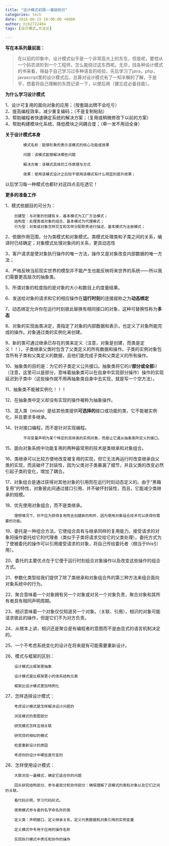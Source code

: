 ```yaml
---
title: "设计模式初探——基础知识"
categories: tech
date: 2016-06-15 16:00:00 +0800
author: hjb2722404
tags: [设计模式,方法论]

---
```


**写在本系列最前面：**

<blockquote>
  在以前的印象中，设计模式似乎是一个非常高大上的东东，但是呢，要想从一个码农进阶到一个工程师，怎么能绕过这东西呢。无奈，找各种设计模式的书来看，得益于自己学习过多种语言的经验，先后学习了java，php，javascript里的设计模式后，总算对设计模式有了一知半解的了解，于是乎，想着将自己理解的东西记录一下，以便后用（健忘症必备技能）。
</blockquote>

**为什么学习设计模式**

1、设计可复用的面向对象的应用；（按套路出牌不会吃亏）     
2、提高编程效率，减少重复编码；（不是复制粘贴）     
3、帮助编程者快速确定系统的解决方案；（复用或稍微修改下以前的方案）     
4、帮助构建模块化系统，降低模块之间耦合度；（牵一发不用动全身）

**关于设计模式本身**

            模式名称：能够形象的表示该模式的核心功能或效果

            问题：该模式能够解决哪些问题

            解决方案：该模式具体的工作原理与方式

            效果：使用该模式设计之后较不使用该模式有什么明显的提升效果；


以后学习每一种模式也都针对这四点去吃透它！

**更多的准备工作**

1、模式依据目的可分为：

        创建型：与对象的创建有关，基本模式为工厂方法模式；
        结构型：处理类或对象的组合，基本模式为代理模式；
        行为型：对类或对象怎样交互和怎样分配职责进行描述，基本模式为注册模式；


2、依据作用范围，分为类模式和对象模式。类模式处理类和子类之间的关系，编译时已经确定；对象模式处理对象间的关系，更具动态性

3、客户请求是使对象执行操作的唯一方法，操作又是对象改变内部数据的唯一方法；

4、严格反映当前现实世界的模型并不能产生也能反映将来世界的系统——所以我们需要更高层次的抽象类。 

5、所谓对象的粒度指的是对象的大小和数目上的度量结果。

6、发送给对象的请求和它的相应操作在**运行时刻**的连接就称之为**动态绑定**

7、动态绑定允许你在运行时刻彼此替换有相同接口的对象，这种可替换性称为**多态**

8、对象的实现由类决定，类指定了对象的内部数据和表示，也定义了对象所能完成的操作。对象通过类的实例化来创建。

9、新的类可通过继承已存在的类来定义（注意，对象是创建，而类是定义！！），子类继承父类时包含了父类定义的所有数据和操作。子类的实例对象包含所有子类和父类定义的数据，且他们能完成子类和父类定义的所有操作。

10、抽象类的目的是：为它的子类定义公共接口。抽象类将它的//**部分或全部**//（注意，这里可以是部分，意味着抽象类可以在自身中实现部分操作）操作的实现延迟到子类中（这些操作就不用再抽象类自身中去实现，就是写一个空方法）。

11、抽象类不能被实例化！！！

12、在抽象类中定义却没有实现的操作被称为抽象操作。

13、混入类（mixin）是给其他类提供**可选择的**接口或功能的类，它不能被实例化，并且要求多继承。

14、针对接口编程，而不是针对实现编程。

            不将变量声明为某个特定的具体类的实例对象，而是让它遵从抽象类所定义的接口。


15、面向对象系统中功能复用的两种最常用的技术是类继承和对象组合。

16、类继承可以比较方便地改变被复用的实现，但它无法再运行时改变继承自父类的实现，而且破坏了封装性，因为父类对子类暴漏了细节，并且父类的改变必然引起子类的变化，增加了耦合。

17、对象组合是通过获得对其他对象的引用而在运行时刻动态定义的。由于“黑箱复用”的特性，对象彼此间通过接口引用，并不破坏封装性，而且，它能减少类继承的规模。

18、优先使用对象组合，而不是类继承。

        理想情况下，你不应为获得复用而去创建新的构件，因为使用对象组合技术可以获得你需要的功能。


19、委托是一种组合方法，它使组合具有与继承同样的复用能力。接受请求的对象将操作委托给它的代理者（类似于子类将请求交给它的父类处理）。委托方式为了使被委托的操作可以引用接受请求的对象，将自己传给委托者（相当于this引用）。

20、委托的主要优点在于它便于运行时刻组合对象操作以及改变这些操作的组合方式。

21、参数化类型给我们提供了除了类继承和对象组合外的第三种方法来组合面向对象系统中的行为。

22、聚合意味着一个对象拥有另一个对象或对另一个对象负责，聚合对象和其所有者具有相同声明周期。

23、相识意味着一个对象仅仅知道另一个对象。（关联、引用），相识的对象可能请求彼此的操作，但是它们不为对方负责。

24、从根本上讲，相识还是聚合是有编程者的意图而不是由显式的语言机制决定的。

25、一个不考虑系统变化的设计在将来就有可能需要重新设计。

26、模式与框架的区别：

        设计模式比框架更抽象

        设计模式是比框架更小的体系结构元素

        框架比设计模式更加特例化


27、怎样选择设计模式：

        考虑设计模式是怎样解决设计问题的

        浏览模式的意图部分

        研究模式怎样互相关联

        研究目的相似的模式

        检查重新设计的原因

        考虑你的设计中哪些是可变的


28、怎样使用设计模式：

        大致浏览一遍模式，确定它适合你的问题

        回头研究结构部分、参与者部分和协作部分：确保理解了该模式的类和对象以及它们之间的关联。

        看代码示例，学习代码形式。

        使用模式参与者的名字命名你的类

        定义类：声明接口，定义继承关系，定义代表数据和对象引用的实例变量

        定义模式中专用于应用的操作名称

        实现执行模式中责任和协作的操作

